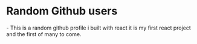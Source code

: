 # Random Github users

<p>
 - This is a random github profile i built with react it is my first react project and the first of many to come.
</p>